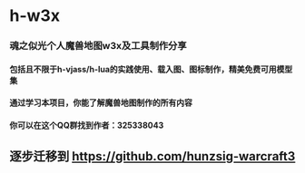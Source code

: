 # h-w3x
### 魂之似光个人魔兽地图w3x及工具制作分享
#### 包括且不限于h-vjass/h-lua的实践使用、载入图、图标制作，精美免费可用模型集
#### 通过学习本项目，你能了解魔兽地图制作的所有内容
#### 你可以在这个QQ群找到作者：325338043

## 逐步迁移到 https://github.com/hunzsig-warcraft3
